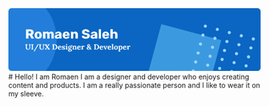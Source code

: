 <img src="github_banner.png" alt="profile banner" />
# Hello! I am Romaen
I am a designer and developer who enjoys creating content and products. I am a really passionate person and I like to wear it on my sleeve. 
